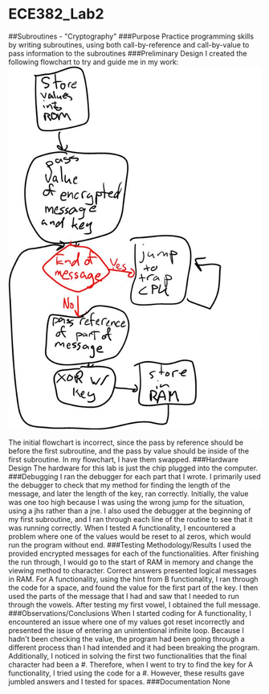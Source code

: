 ECE382_Lab2
===========
##Subroutines - "Cryptography"
###Purpose
Practice programming skills by writing subroutines, using both call-by-reference and call-by-value to pass information to the subroutines
###Preliminary Design
I created the following flowchart to try and guide me in my work:
![alt text](https://github.com/mbergstedt/ECE382_Lab2/blob/master/Flowchart.JPG?raw=true)

The initial flowchart is incorrect, since the pass by reference should be before the first subroutine, and the pass by value should be inside of the first subroutine.  In my flowchart, I have them swapped.
###Hardware Design
The hardware for this lab is just the chip plugged into the computer.
###Debugging
I ran the debugger for each part that I wrote.  I primarily used the debugger to check that my method for finding the length of the message, and later the length of the key, ran correctly.  Initially, the value was one too high because I was using the wrong jump for the situation, using a jhs rather than a jne.  I also used the debugger at the beginning of my first subroutine, and I ran through each line of the routine to see that it was running correctly.  When I tested A functionality, I encountered a problem where one of the values would be reset to al zeros, which would run the program without end.
###Testing Methodology/Results
I used the provided encrypted messages for each of the functionalities.  After finishing the run through, I would go to the start of RAM in memory and change the viewing method to character.  Correct answers presented logical messages in RAM.  For A functionality, using the hint from B functionality, I ran through the code for a space, and found the value for the first part of the key.  I then used the parts of the message that I had and saw that I needed to run through the vowels.  After testing my first vowel, I obtained the full message.
###Observations/Conclusions
When I started coding for A functionality, I encountered an issue where one of my values got reset incorrectly and presented the issue of entering an unintentional infinite loop.  Because I hadn't been checking the value, the program had been going through a different process than I had intended and it had been breaking the program.  Additionally, I noticed in solving the first two functionalities that the final character had been a #.  Therefore, when I went to try to find the key for A functionality, I tried using the code for a #.  However, these results gave jumbled answers and I tested for spaces.
###Documentation
None
